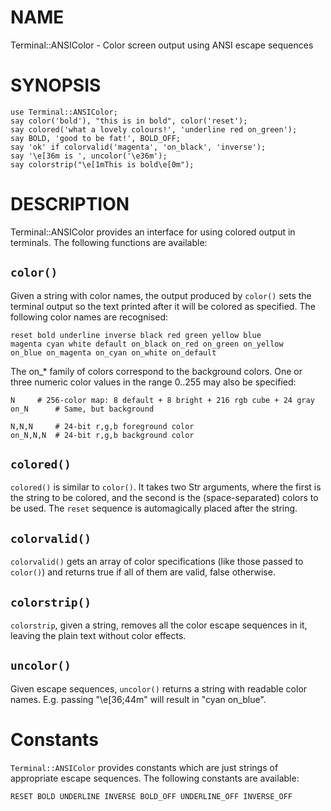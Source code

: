 NAME
====

Terminal::ANSIColor - Color screen output using ANSI escape sequences

SYNOPSIS
========

    use Terminal::ANSIColor;
    say color('bold'), "this is in bold", color('reset');
    say colored('what a lovely colours!', 'underline red on_green');
    say BOLD, 'good to be fat!', BOLD_OFF;
    say 'ok' if colorvalid('magenta', 'on_black', 'inverse');
    say '\e[36m is ', uncolor('\e36m');
    say colorstrip("\e[1mThis is bold\e[0m");

DESCRIPTION
===========

Terminal::ANSIColor provides an interface for using colored output in terminals. The following functions are available:

`color()`
---------

Given a string with color names, the output produced by `color()` sets the terminal output so the text printed after it will be colored as specified. The following color names are recognised:

    reset bold underline inverse black red green yellow blue
    magenta cyan white default on_black on_red on_green on_yellow
    on_blue on_magenta on_cyan on_white on_default

The on_* family of colors correspond to the background colors. One or three numeric color values in the range 0..255 may also be specified:

    N	  # 256-color map: 8 default + 8 bright + 216 rgb cube + 24 gray
    on_N	  # Same, but background

    N,N,N	  # 24-bit r,g,b foreground color
    on_N,N,N  # 24-bit r,g,b background color

`colored()`
-----------

`colored()` is similar to `color()`. It takes two Str arguments, where the first is the string to be colored, and the second is the (space-separated) colors to be used. The `reset` sequence is automagically placed after the string.

`colorvalid()`
--------------

`colorvalid()` gets an array of color specifications (like those passed to `color()`) and returns true if all of them are valid, false otherwise.

`colorstrip()`
--------------

`colorstrip`, given a string, removes all the color escape sequences in it, leaving the plain text without color effects.

`uncolor()`
-----------

Given escape sequences, `uncolor()` returns a string with readable color names. E.g. passing "\e[36;44m" will result in "cyan on_blue".

Constants
=========

`Terminal::ANSIColor` provides constants which are just strings of appropriate escape sequences. The following constants are available:

    RESET BOLD UNDERLINE INVERSE BOLD_OFF UNDERLINE_OFF INVERSE_OFF

